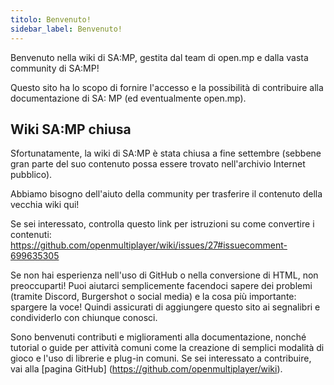 ```yaml
---
titolo: Benvenuto!
sidebar_label: Benvenuto!
---
```


Benvenuto nella wiki di SA:MP, gestita dal team di open.mp e dalla vasta community di SA:MP!

Questo sito ha lo scopo di fornire l'accesso e la possibilità di contribuire alla documentazione di SA: MP (ed eventualmente open.mp).

## Wiki SA:MP chiusa

Sfortunatamente, la wiki di SA:MP è stata chiusa a fine settembre (sebbene gran parte del suo contenuto possa essere trovato nell'archivio Internet pubblico).

Abbiamo bisogno dell'aiuto della community per trasferire il contenuto della vecchia wiki qui!

Se sei interessato, controlla questo link per istruzioni su come convertire i contenuti: https://github.com/openmultiplayer/wiki/issues/27#issuecomment-699635305

Se non hai esperienza nell'uso di GitHub o nella conversione di HTML, non preoccuparti! Puoi aiutarci semplicemente facendoci sapere dei problemi (tramite Discord, Burgershot o social media) e la cosa più importante: spargere la voce! Quindi assicurati di aggiungere questo sito ai segnalibri e condividerlo con chiunque conosci.

Sono benvenuti contributi e miglioramenti alla documentazione, nonché tutorial o guide per attività comuni come la creazione di semplici modalità di gioco e l'uso di librerie e plug-in comuni. Se sei interessato a contribuire, vai alla [pagina GitHub] (https://github.com/openmultiplayer/wiki).

